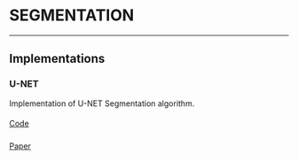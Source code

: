 # SEGMENTATION
***
## Implementations 
### U-NET
Implementation of U-NET Segmentation algorithm.
####
[Code](U-NET/model.py)
#####
[Paper](U-NET/1505.04597.pdf)
